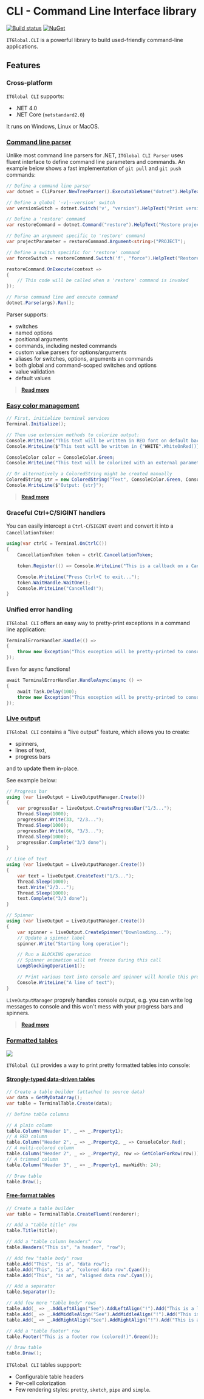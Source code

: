 # CLI - Command Line Interface library

[![Build status](https://ci.appveyor.com/api/projects/status/l3v4nu7dcra3o8nd/branch/master?svg=true)](https://ci.appveyor.com/project/itgloballlc/cli/branch/master)
[![NuGet](https://img.shields.io/nuget/v/ITGlobal.CLI.svg)](https://www.nuget.org/packages/ITGlobal.CLI/)

`ITGlobal.CLI` is a powerful library to build used-friendly command-line applications.

## Features

### Cross-platform

`ITGlobal CLI` supports:

* .NET 4.0
* .NET Core (`netstandard2.0`)

It runs on Windows, Linux or MacOS.

### [Command line parser](docs/parser)

Unlike most command line parsers for .NET, `ITGlobal CLI Parser` uses fluent interface to define command line parameters and commands.
An example below shows a fast implementation of `git pull` and `git push` commands:

```csharp
// Define a command line parser
var dotnet = CliParser.NewTreeParser().ExecutableName("dotnet").HelpText("git wannabe");

// Define a global '-v|--version' switch
var versionSwitch = dotnet.Switch('v', "version").HelpText("Print version and exit");

// Define a 'restore' command
var restoreCommand = dotnet.Command("restore").HelpText("Restore project dependencies");

// Define an argument specific to 'restore' command
var projectParameter = restoreCommand.Argument<string>("PROJECT");

// Define a switch specific for 'restore' command
var forceSwitch = restoreCommand.Switch('f', "force").HelpText("Restore dependencies forcibly");

restoreCommand.OnExecute(context =>
{
    // This code will be called when a 'restore' command is invoked
});

// Parse command line and execute command
dotnet.Parse(args).Run();
```

Parser supports:

* switches
* named options
* positional arguments
* commands, including nested commands
* custom value parsers for options/arguments
* aliases for switches, options, arguments an commands
* both global and command-scoped switches and options
* value validation
* default values

> [**Read more**](docs/parser)

### [Easy color management](docs/colors)

```csharp
// First, initialize terminal services
Terminal.Initialize();

// Then use extension methods to colorize output:
Console.WriteLine("This text will be written in RED font on default background".Red());
Console.WriteLine($"This text will be written in {"WHITE".WhiteOnRed()} font on RED background");

ConsoleColor color = ConsoleColor.Green;
Console.WriteLine("This text will be colorized with an external parameter".Fg(color));

// Or alternatively a ColoredString might be created manually
ColoredString str = new ColoredString("Text", ConsoleColor.Green, ConsoleColor.Red);
Console.WriteLine($"Output: {str}");
```

> [**Read more**](docs/colors)

### Graceful Ctrl+C/SIGINT handlers

You can easily intercept a `Ctrl-C`/`SIGINT` event and convert it into a `CancellationToken`:

```csharp
using(var ctrlC = Terminal.OnCtrlC())
{
    CancellationToken token = ctrlC.CancellationToken;

    token.Register(() => Console.WriteLine("This is a callback on a CancellationToken"));

    Console.WriteLine("Press Ctrl+C to exit...");
    token.WaitHandle.WaitOne();
    Console.WriteLine("Cancelled!");
}
```

### Unified error handling

`ITGlobal CLI` offers an easy way to pretty-print exceptions in a command line application:

```csharp
TerminalErrorHandler.Handle(() =>
{
    throw new Exception("This exception will be pretty-printed to console");
});
```

Even for async functions!

```csharp
await TerminalErrorHandler.HandleAsync(async () =>
{
    await Task.Delay(100);
    throw new Exception("This exception will be pretty-printed to console");
});
```

### [Live output](docs/live-output)

`ITGlobal CLI` contains a "live output" feature, which allows you to create:

* spinners,
* lines of text,
* progress bars

and to update them in-place.

See example below:

```csharp
// Progress bar
using (var liveOutput = LiveOutputManager.Create())
{
    var progressBar = liveOutput.CreateProgressBar("1/3...");
    Thread.Sleep(1000);
    progressBar.Write(33, "2/3...");
    Thread.Sleep(1000);
    progressBar.Write(66, "3/3...");
    Thread.Sleep(1000);
    progressBar.Complete("3/3 done");
}

// Line of text
using (var liveOutput = LiveOutputManager.Create())
{
    var text = liveOutput.CreateText("1/3...");
    Thread.Sleep(1000);
    text.Write("2/3...");
    Thread.Sleep(1000);
    text.Complete("3/3 done");
}

// Spinner
using (var liveOutput = LiveOutputManager.Create())
{
    var spinner = liveOutput.CreateSpinner("Downloading...");
    // Update a spinner label
    spinner.Write("Starting long operation");

    // Run a BLOCKING operation
    // Spinner animation will not freeze during this call
    LongBlockingOperation1();

    // Print various text into console and spinner will handle this properly
    Console.WriteLine("A line of text");
}
```

`LiveOutputManager` proprely handles console output, e.g. you can write log messages to console
and this won't mess with your progress bars and spinners.

> [**Read more**](docs/live-output)

### [Formatted tables](docs/tables)

![](docs/tables/data-driven.png)

`ITGlobal CLI` provides a way to print pretty formatted tables into console:

#### [Strongly-typed data-driven tables](docs/tables/data-driven)

```csharp
// Create a table builder (attached to source data)
var data = GetMyDataArray();
var table = TerminalTable.Create(data);

// Define table columns

// A plain column
table.Column("Header 1", _ => _.Property1);
// A RED column
table.Column("Header 2", _ => _.Property2, _ => ConsoleColor.Red);
// A multi-colored column
table.Column("Header 2", _ => _.Property2, row => GetColorForRow(row)));
// A trimmed column
table.Column("Header 3", _ => _.Property1, maxWidth: 24);

// Draw table
table.Draw();
```

#### [Free-format tables](docs/tables/fluent)

```csharp
// Create a table builder
var table = TerminalTable.CreateFluent(renderer);

// Add a "table title" row
table.Title(title);

// Add a "table column headers" row
table.Headers("This is", "a header", "row");

// Add few "table body" rows
table.Add("This", "is a", "data row");
table.Add("This", "is a", "colored data row".Cyan());
table.Add("This", "is an", "aligned data row".Cyan());

// Add a separator
table.Separator();

// Add few more "table body" rows
table.Add(_ => _.AddLeftAlign("See").AddLeftAlign("!").Add("This is a left aligned row"));
table.Add(_ => _.AddMiddleAlign("See").AddMiddleAlign("!").Add("This is a middle aligned row"));
table.Add(_ => _.AddRightAlign("See").AddRightAlign("!").Add("This is a right aligned row"));

// Add a "table footer" row
table.Footer("This is a footer row (colored!)".Green());

// Draw table
table.Draw();
```

`ITGlobal CLI` tables suppport:

* Configurable table headers
* Per-cell colorization
* Few rendering styles: `pretty`, `sketch`, `pipe` and `simple`.

